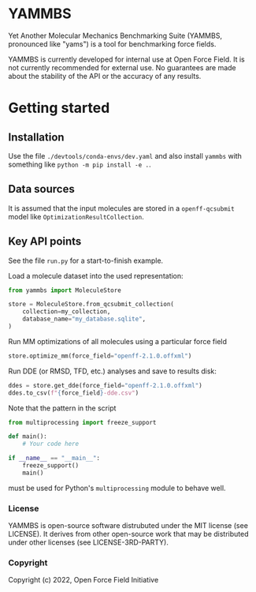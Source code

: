 YAMMBS
======

Yet Another Molecular Mechanics Benchmarking Suite (YAMMBS, pronounced like "yams") is a tool for
benchmarking force fields.

YAMMBS is currently developed for internal use at Open Force Field. It is not currently recommended for external use. No guarantees are made about the stability of the API or the accuracy of any results.

# Getting started

## Installation

Use the file `./devtools/conda-envs/dev.yaml` and also install `yammbs` with something like `python -m pip install -e .`.

## Data sources

It is assumed that the input molecules are stored in a `openff-qcsubmit` model like `OptimizationResultCollection`.

## Key API points

See the file `run.py` for a start-to-finish example.

Load a molecule dataset into the used representation:

```python
from yammbs import MoleculeStore

store = MoleculeStore.from_qcsubmit_collection(
    collection=my_collection,
    database_name="my_database.sqlite",
)
```

Run MM optimizations of all molecules using a particular force field

```python
store.optimize_mm(force_field="openff-2.1.0.offxml")
```

Run DDE (or RMSD, TFD, etc.) analyses and save to results disk:

```python
ddes = store.get_dde(force_field="openff-2.1.0.offxml")
ddes.to_csv(f"{force_field}-dde.csv")
```

Note that the pattern in the script

```python
from multiprocessing import freeze_support

def main():
    # Your code here

if __name__ == "__main__":
    freeze_support()
    main()
```

must be used for Python's `multiprocessing` module to behave well.

### License

YAMMBS is open-source software distrubuted under the MIT license (see LICENSE). It derives from
other open-source work that may be distributed under other licenses (see LICENSE-3RD-PARTY).

### Copyright

Copyright (c) 2022, Open Force Field Initiative
